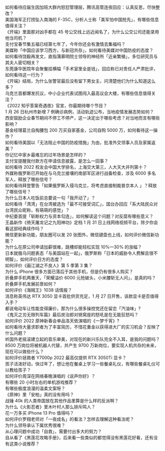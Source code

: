 如何看待应届生因加班大群内怒怼管理层，腾讯高管连夜回应：认真反思，尽快整改？  
美国海军正打捞坠入南海的 F-35C，分析人士称「美军怕中国抢先」，有哪些信息值得关注？  
《开端》里面那对凶手都在 45 号公交线上远近闻名了，为什么公交公司还能录用他当司机？  
支付宝春节集五福已经第七年了，今年你还会有激情去集福吗？  
美媒称「中国应该学习西方，与新冠共存」，如何看待美媒对中国防疫的态度？  
如何看待饶毅再发文，直指蒲慕明院士领导的神经所「近亲繁殖」，多位研究员与其夫人密切相关？  
东莞康华医院年会聚餐挂横幅「手术室里全是钱」，回应称已对责任人严肃批评，如何看待这一行为？  
《开端》结局，为什么张警官最后没有留下男女主，问清楚他们为什么知道这么多？  
乌克兰首都爆发抗议，中小企业代表试图闯入最高议会大楼，有哪些信息值得关注？  
《2022 知乎答案奇遇夜》官宣，你最期待哪个节目？  
1 月 26 日杭州市新增 7 例确诊病例，活动轨迹公布，当地疫情发展态势如何？  
西安鼓励企业春节期间不停工不停产，这一决定出于哪些考虑？对当地而言有哪些影响？  
基金经理葛兰自掏腰包 200 万买自家基金，公司自购 5000 万，如何看待这一操作？  
如何看待美国以「无法阻止中国的防疫措施」为由，批准外交领事人员及家属返美？  
你记忆中家乡最难忘的过年场景是怎样的？  
支付宝提醒我付款方在申请信息披露，是怎么一回事？  
如何看待 2022 校友会中国大学排名，上海交大第三，人大天大并列第十？  
外媒称俄罗斯已开始在与乌克兰接壤的南部军区进行战备检查，涉及 6000 多名军人，释放了哪些信号？  
如何看待拜登警告「如果俄罗斯入侵乌克兰，将考虑直接制裁普京本人 」？释放了哪些信号？  
为什么日本人吃饭前总要说一句「我开动了」？  
如何看待「湾湾」在台湾被选为「最不可接受词汇」，国台办回应「系大陆民众对台湾民众昵称，有萌萌的感觉」？  
中纪委首提「斩断权力与资本勾连」，如何解读这个问题？对反腐有哪些意义？  
王晶新作《倚天屠龙记之九阳神功》定档 1 月 31 日上线网络视频平台，除夕你会看这部经典续作吗？  
微信更新新功能，朋友圈可以发 20 张图外，微信键盘也上线，如何评价微信新功能？  
为什么在原公司申请加薪很难，跳槽却能轻松实现 10%—30% 的涨幅？  
日本就俄乌问题表态「与美国站在一起」，俄罗斯称「日本的威胁令人费解且很不明智」，如何评价日方的态度？  
如何评价《画江湖之不良人》第 5 季第 3 集？  
为什么 iPhone 很多方面已落后于其他手机，但是仍有很多人购买？  
折叠屏手机两重天，「荣耀溢价 6000 元抢破头，小米腰斩无人问」，是真的吗？折叠屏手机发展前景如何？  
如何评价《海贼王》1038 话情报？  
消息称英伟达 RTX 3050 显卡首批供货充足，1 月 27 日开售，该款显卡是否值得入手？  
都说电动车让性能变得廉价，那为什么很多操控党还在留恋「汽油味」?  
《鬼灭之刃无限列车篇》最后炭治郎对猗窝座的怒吼是在无能狂怒吗？  
如何评价 2022 原神新春会单品洛天依演唱的《一梦千宵》?  
如何看待大量求职者为了丰富简历，不惜花重金以获得进大厂的实习机会？反映了什么问题？  
听国外老摇滚建立起的音乐审美，对现在的新兴乐队完全不入耳，是我的问题吗？  
8500 万岗位将被机器人代替，并产生 9700 万新岗位，要实现人机共存的未来，现在可以做些什么？  
如何评价拯救者 Y7000p 2022 最高仅提供 RTX 3050Ti 显卡？  
孩子活泼好动，快过年了，想让他在餐桌上学习一些餐桌礼仪，有哪些餐桌礼仪可以教给孩子？  
如何评价周深在网络春晚演唱的《说声你好》？  
有哪些 20 小时左右的单机游戏推荐？  
有哪些极度浪漫的温柔文案呀？  
《原神》里「安柏」真的没有用吗？  
战锤 40k 的人类帝国放在其他作品里算是什么样的反派啊？  
为什么《火影忍者》里木叶村人那么排斥鸣人？  
花一万多买 iPhone 13 Pro 值得吗？  
如何评价罗翔老师对「一夜成名」的看法？怎样去理解这种看法呢？  
为什么领导承认下属优秀很难？  
从心理问题中成功「自救」，需要付出多大的努力？  
自从看了《黑莲花攻略手册》，后来看一些类似的都觉得没有黑莲花好看，还有没有这类小说推荐？  
